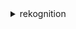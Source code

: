 <details><summary>rekognition</summary><blockquote>

- **<details><summary>compare-faces</summary><blockquote>**

  * --source-image
  * --target-image
  * --similarity-threshold
  * --quality-filter
  * --source-image-bytes
  * --target-image-bytes
  * --cli-input-json
  * --cli-input-yaml
  * --generate-cli-skeleton


- **<details><summary>create-collection</summary><blockquote>**

  * --collection-id
  * --tags
  * --cli-input-json
  * --cli-input-yaml
  * --generate-cli-skeleton


- **<details><summary>create-project</summary><blockquote>**

  * --project-name
  * --cli-input-json
  * --cli-input-yaml
  * --generate-cli-skeleton


- **<details><summary>create-project-version</summary><blockquote>**

  * --project-arn
  * --version-name
  * --output-config
  * --training-data
  * --testing-data
  * --tags
  * --kms-key-id
  * --cli-input-json
  * --cli-input-yaml
  * --generate-cli-skeleton


- **<details><summary>create-stream-processor</summary><blockquote>**

  * --input
  * --name
  * --settings
  * --role-arn
  * --tags
  * --stream-processor-output
  * --cli-input-json
  * --cli-input-yaml
  * --generate-cli-skeleton


- **<details><summary>delete-collection</summary><blockquote>**

  * --collection-id
  * --cli-input-json
  * --cli-input-yaml
  * --generate-cli-skeleton


- **<details><summary>delete-faces</summary><blockquote>**

  * --collection-id
  * --face-ids
  * --cli-input-json
  * --cli-input-yaml
  * --generate-cli-skeleton


- **<details><summary>delete-project</summary><blockquote>**

  * --project-arn
  * --cli-input-json
  * --cli-input-yaml
  * --generate-cli-skeleton


- **<details><summary>delete-project-version</summary><blockquote>**

  * --project-version-arn
  * --cli-input-json
  * --cli-input-yaml
  * --generate-cli-skeleton


- **<details><summary>delete-stream-processor</summary><blockquote>**

  * --name
  * --cli-input-json
  * --cli-input-yaml
  * --generate-cli-skeleton


- **<details><summary>describe-collection</summary><blockquote>**

  * --collection-id
  * --cli-input-json
  * --cli-input-yaml
  * --generate-cli-skeleton


- **<details><summary>describe-projects</summary><blockquote>**

  * --cli-input-json
  * --cli-input-yaml
  * --starting-token
  * --page-size
  * --max-items
  * --generate-cli-skeleton


- **<details><summary>describe-project-versions</summary><blockquote>**

  * --project-arn
  * --version-names
  * --cli-input-json
  * --cli-input-yaml
  * --starting-token
  * --page-size
  * --max-items
  * --generate-cli-skeleton


- **<details><summary>describe-stream-processor</summary><blockquote>**

  * --name
  * --cli-input-json
  * --cli-input-yaml
  * --generate-cli-skeleton


- **<details><summary>detect-custom-labels</summary><blockquote>**

  * --project-version-arn
  * --image
  * --max-results
  * --min-confidence
  * --image-bytes
  * --cli-input-json
  * --cli-input-yaml
  * --generate-cli-skeleton


- **<details><summary>detect-faces</summary><blockquote>**

  * --image
  * --attributes
  * --image-bytes
  * --cli-input-json
  * --cli-input-yaml
  * --generate-cli-skeleton


- **<details><summary>detect-labels</summary><blockquote>**

  * --image
  * --max-labels
  * --min-confidence
  * --image-bytes
  * --cli-input-json
  * --cli-input-yaml
  * --generate-cli-skeleton


- **<details><summary>detect-moderation-labels</summary><blockquote>**

  * --image
  * --min-confidence
  * --human-loop-config
  * --image-bytes
  * --cli-input-json
  * --cli-input-yaml
  * --generate-cli-skeleton


- **<details><summary>detect-protective-equipment</summary><blockquote>**

  * --image
  * --summarization-attributes
  * --image-bytes
  * --cli-input-json
  * --cli-input-yaml
  * --generate-cli-skeleton


- **<details><summary>detect-text</summary><blockquote>**

  * --image
  * --filters
  * --image-bytes
  * --cli-input-json
  * --cli-input-yaml
  * --generate-cli-skeleton


- **<details><summary>get-celebrity-info</summary><blockquote>**

  * --id
  * --cli-input-json
  * --cli-input-yaml
  * --generate-cli-skeleton


- **<details><summary>get-celebrity-recognition</summary><blockquote>**

  * --job-id
  * --max-results
  * --next-token
  * --sort-by
  * --cli-input-json
  * --cli-input-yaml
  * --generate-cli-skeleton


- **<details><summary>get-content-moderation</summary><blockquote>**

  * --job-id
  * --max-results
  * --next-token
  * --sort-by
  * --cli-input-json
  * --cli-input-yaml
  * --generate-cli-skeleton


- **<details><summary>get-face-detection</summary><blockquote>**

  * --job-id
  * --max-results
  * --next-token
  * --cli-input-json
  * --cli-input-yaml
  * --generate-cli-skeleton


- **<details><summary>get-face-search</summary><blockquote>**

  * --job-id
  * --max-results
  * --next-token
  * --sort-by
  * --cli-input-json
  * --cli-input-yaml
  * --generate-cli-skeleton


- **<details><summary>get-label-detection</summary><blockquote>**

  * --job-id
  * --max-results
  * --next-token
  * --sort-by
  * --cli-input-json
  * --cli-input-yaml
  * --generate-cli-skeleton


- **<details><summary>get-person-tracking</summary><blockquote>**

  * --job-id
  * --max-results
  * --next-token
  * --sort-by
  * --cli-input-json
  * --cli-input-yaml
  * --generate-cli-skeleton


- **<details><summary>get-segment-detection</summary><blockquote>**

  * --job-id
  * --max-results
  * --next-token
  * --cli-input-json
  * --cli-input-yaml
  * --generate-cli-skeleton


- **<details><summary>get-text-detection</summary><blockquote>**

  * --job-id
  * --max-results
  * --next-token
  * --cli-input-json
  * --cli-input-yaml
  * --generate-cli-skeleton


- **<details><summary>help</summary><blockquote>**

  * 


- **<details><summary>index-faces</summary><blockquote>**

  * --collection-id
  * --image
  * --external-image-id
  * --detection-attributes
  * --max-faces
  * --quality-filter
  * --image-bytes
  * --cli-input-json
  * --cli-input-yaml
  * --generate-cli-skeleton


- **<details><summary>list-collections</summary><blockquote>**

  * --cli-input-json
  * --cli-input-yaml
  * --starting-token
  * --page-size
  * --max-items
  * --generate-cli-skeleton


- **<details><summary>list-faces</summary><blockquote>**

  * --collection-id
  * --cli-input-json
  * --cli-input-yaml
  * --starting-token
  * --page-size
  * --max-items
  * --generate-cli-skeleton


- **<details><summary>list-stream-processors</summary><blockquote>**

  * --cli-input-json
  * --cli-input-yaml
  * --starting-token
  * --page-size
  * --max-items
  * --generate-cli-skeleton


- **<details><summary>list-tags-for-resource</summary><blockquote>**

  * --resource-arn
  * --cli-input-json
  * --cli-input-yaml
  * --generate-cli-skeleton


- **<details><summary>recognize-celebrities</summary><blockquote>**

  * --image
  * --image-bytes
  * --cli-input-json
  * --cli-input-yaml
  * --generate-cli-skeleton


- **<details><summary>search-faces</summary><blockquote>**

  * --collection-id
  * --face-id
  * --max-faces
  * --face-match-threshold
  * --cli-input-json
  * --cli-input-yaml
  * --generate-cli-skeleton


- **<details><summary>search-faces-by-image</summary><blockquote>**

  * --collection-id
  * --image
  * --max-faces
  * --face-match-threshold
  * --quality-filter
  * --image-bytes
  * --cli-input-json
  * --cli-input-yaml
  * --generate-cli-skeleton


- **<details><summary>start-celebrity-recognition</summary><blockquote>**

  * --video
  * --client-request-token
  * --notification-channel
  * --job-tag
  * --cli-input-json
  * --cli-input-yaml
  * --generate-cli-skeleton


- **<details><summary>start-content-moderation</summary><blockquote>**

  * --video
  * --min-confidence
  * --client-request-token
  * --notification-channel
  * --job-tag
  * --cli-input-json
  * --cli-input-yaml
  * --generate-cli-skeleton


- **<details><summary>start-face-detection</summary><blockquote>**

  * --video
  * --client-request-token
  * --notification-channel
  * --face-attributes
  * --job-tag
  * --cli-input-json
  * --cli-input-yaml
  * --generate-cli-skeleton


- **<details><summary>start-face-search</summary><blockquote>**

  * --video
  * --client-request-token
  * --face-match-threshold
  * --collection-id
  * --notification-channel
  * --job-tag
  * --cli-input-json
  * --cli-input-yaml
  * --generate-cli-skeleton


- **<details><summary>start-label-detection</summary><blockquote>**

  * --video
  * --client-request-token
  * --min-confidence
  * --notification-channel
  * --job-tag
  * --cli-input-json
  * --cli-input-yaml
  * --generate-cli-skeleton


- **<details><summary>start-person-tracking</summary><blockquote>**

  * --video
  * --client-request-token
  * --notification-channel
  * --job-tag
  * --cli-input-json
  * --cli-input-yaml
  * --generate-cli-skeleton


- **<details><summary>start-project-version</summary><blockquote>**

  * --project-version-arn
  * --min-inference-units
  * --cli-input-json
  * --cli-input-yaml
  * --generate-cli-skeleton


- **<details><summary>start-segment-detection</summary><blockquote>**

  * --video
  * --client-request-token
  * --notification-channel
  * --job-tag
  * --filters
  * --segment-types
  * --cli-input-json
  * --cli-input-yaml
  * --generate-cli-skeleton


- **<details><summary>start-stream-processor</summary><blockquote>**

  * --name
  * --cli-input-json
  * --cli-input-yaml
  * --generate-cli-skeleton


- **<details><summary>start-text-detection</summary><blockquote>**

  * --video
  * --client-request-token
  * --notification-channel
  * --job-tag
  * --filters
  * --cli-input-json
  * --cli-input-yaml
  * --generate-cli-skeleton


- **<details><summary>stop-project-version</summary><blockquote>**

  * --project-version-arn
  * --cli-input-json
  * --cli-input-yaml
  * --generate-cli-skeleton


- **<details><summary>stop-stream-processor</summary><blockquote>**

  * --name
  * --cli-input-json
  * --cli-input-yaml
  * --generate-cli-skeleton


- **<details><summary>tag-resource</summary><blockquote>**

  * --resource-arn
  * --tags
  * --cli-input-json
  * --cli-input-yaml
  * --generate-cli-skeleton


- **<details><summary>untag-resource</summary><blockquote>**

  * --resource-arn
  * --tag-keys
  * --cli-input-json
  * --cli-input-yaml
  * --generate-cli-skeleton


- **<details><summary>wait</summary><blockquote>**

  * 


</blockquote></details>
</blockquote></details>
</blockquote></details>
</blockquote></details>
</blockquote></details>
</blockquote></details>
</blockquote></details>
</blockquote></details>
</blockquote></details>
</blockquote></details>
</blockquote></details>
</blockquote></details>
</blockquote></details>
</blockquote></details>
</blockquote></details>
</blockquote></details>
</blockquote></details>
</blockquote></details>
</blockquote></details>
</blockquote></details>
</blockquote></details>
</blockquote></details>
</blockquote></details>
</blockquote></details>
</blockquote></details>
</blockquote></details>
</blockquote></details>
</blockquote></details>
</blockquote></details>
</blockquote></details>
</blockquote></details>
</blockquote></details>
</blockquote></details>
</blockquote></details>
</blockquote></details>
</blockquote></details>
</blockquote></details>
</blockquote></details>
</blockquote></details>
</blockquote></details>
</blockquote></details>
</blockquote></details>
</blockquote></details>
</blockquote></details>
</blockquote></details>
</blockquote></details>
</blockquote></details>
</blockquote></details>
</blockquote></details>
</blockquote></details>
</blockquote></details>
</blockquote></details>
</blockquote></details>
</blockquote></details>
